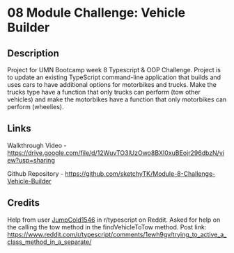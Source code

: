 # 08 Module Challenge: Vehicle Builder

## Description

Project for UMN Bootcamp week 8 Typescript & OOP Challenge. Project is to update an existing TypeScript command-line application that builds and uses cars to have additional options for motorbikes and trucks. Make the trucks type have a function that only trucks can perform (tow other vehicles) and make the motorbikes have a function that only motorbikes can perform (wheelies). 

## Links

Walkthrough Video - https://drive.google.com/file/d/12WuvTO3lUzOwo8BXI0xuBEojr296dbzN/view?usp=sharing

Github Repository - https://github.com/sketchyTK/Module-8-Challenge-Vehicle-Builder

## Credits

Help from user <a href="https://www.reddit.com/user/JumpyCold1546/">JumpCold1546</a> in r/typescript on Reddit. Asked for help on the calling the tow method in the findVehicleToTow method. Post link: https://www.reddit.com/r/typescript/comments/1ewh9gv/trying_to_active_a_class_method_in_a_separate/